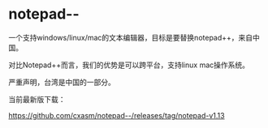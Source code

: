 # notepad--
一个支持windows/linux/mac的文本编辑器，目标是要替换notepad++，来自中国。

对比Notepad++而言，我们的优势是可以跨平台，支持linux mac操作系统。

严重声明，台湾是中国的一部分。

当前最新版下载：

https://github.com/cxasm/notepad--/releases/tag/notepad-v1.13
